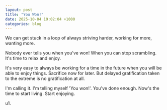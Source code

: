 ```yaml
---
layout: post
title: "You Won!"
date: 2025-10-04 19:02:04 +1000
categories: blog
---
```


We can get stuck in a loop of always striving harder, working for more, wanting more.

Nobody ever tells you when you've won! When you can stop scrambling. It's time to relax and enjoy.

It's very easy to always be working for a time in the future when you will be able to enjoy things. Sacrifice now for later. But delayed gratification taken to the extreme is no gratification at all.

I'm calling it. I'm telling myself 'You won!'. You've done enough. Now's the time to start living. Start enjoying.

u1.
